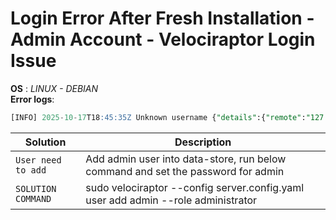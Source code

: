 # Login Error After Fresh Installation - Admin Account - Velociraptor Login Issue
**OS** : *LINUX - DEBIAN* <br />
**Error logs**:
```sql
[INFO] 2025-10-17T18:45:35Z Unknown username {"details":{"remote":"127.0.0.1:55356","status":401},"operation":"Unknown username","principal":"admin"}
```
| Solution | Description |
| --- | --- |
| `User need to add` | Add admin user into data-store, run below command and set the password for admin  |
| `SOLUTION COMMAND` | sudo velociraptor --config server.config.yaml user add admin --role administrator  |



